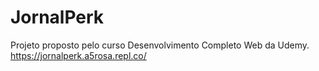 # JornalPerk
Projeto proposto pelo curso Desenvolvimento Completo Web da Udemy. https://jornalperk.a5rosa.repl.co/

